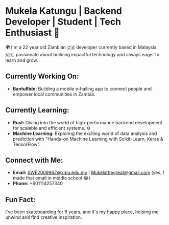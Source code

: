 # Mukela Katungu | Backend Developer | Student | Tech Enthusiast 🚀

🌍 I'm a 22 year old Zambian 🇿🇲 developer currently based in Malaysia 🇲🇾, passionate about building impactful technology and always eager to learn and grow.

## Currently Working On:

- **BantuRide:** Building a mobile e-hailing app to connect people and empower local communities in Zambia.

## Currently Learning:

- **Rust:** Diving into the world of high-performance backend development for scalable and efficient systems. ⚙️
- **Machine Learning:** Exploring the exciting world of data analysis and prediction with "Hands-on Machine Learning with Scikit-Learn, Keras & TensorFlow".

## Connect with Me:

- **Email:** SWE2009962@xmu.edu.my | Mukelathegreat@gmail.com (yes, I made that email in middle school 😂)
- **Phone:** +601114257340

## Fun Fact:

I've been skateboarding for 6 years, and it's my happy place, helping me unwind and find creative inspiration.
